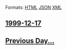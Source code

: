 
Formats: [HTML](1999/12/17/index.html)  [JSON](1999/12/17/index.json)  [XML](1999/12/17/index.xml)  

## [1999-12-17](/news/1999/12/17/index.md)

## [Previous Day...](/news/1999/12/16/index.md)

